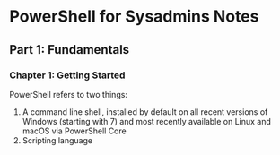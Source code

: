 # PowerShell for Sysadmins Notes

## Part 1: Fundamentals

### Chapter 1: Getting Started

PowerShell refers to two things:

1. A command line shell, installed by default on all recent versions of Windows (starting with 7) and most recently available on Linux and macOS via PowerShell Core
2. Scripting language

